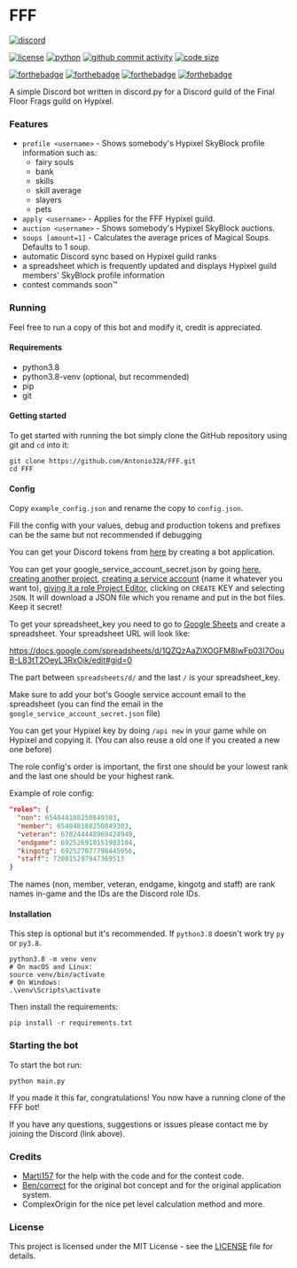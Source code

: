 # FFF
[![discord](https://img.shields.io/discord/654847187305365515?logo=discord&style=for-the-badge)](https://discord.gg/uv7SGvz)

[![license](https://img.shields.io/badge/license-MIT-green?style=for-the-badge)](LICENSE)
[![python](https://img.shields.io/badge/python-v3.8.2-blue?style=for-the-badge)](https://www.python.org/downloads/release/python-382/)
[![github commit activity](https://img.shields.io/github/commit-activity/y/Antonio32A/FFF?style=for-the-badge)](https://github.com/Antonio32A/FFF/commits)
[![code size](https://img.shields.io/github/languages/code-size/Antonio32A/FFF?style=for-the-badge)](https://github.com/Antonio32A/FFF)

[![forthebadge](https://forthebadge.com/images/badges/made-with-python.svg)](https://forthebadge.com)
[![forthebadge](https://forthebadge.com/images/badges/built-with-love.svg)](https://forthebadge.com)
[![forthebadge](https://forthebadge.com/images/badges/uses-badges.svg)](https://forthebadge.com)
[![forthebadge](https://forthebadge.com/images/badges/gluten-free.svg)](https://forthebadge.com)

A simple Discord bot written in discord.py for a Discord guild of the Final Floor Frags guild on Hypixel.


### Features
- `profile <username>` - Shows somebody's Hypixel SkyBlock profile information such as:
    - fairy souls
    - bank
    - skills
    - skill average
    - slayers
    - pets
- `apply <username>` - Applies for the FFF Hypixel guild.
- `auction <username>` - Shows somebody's Hypixel SkyBlock auctions.
- `soups [amount=1]` - Calculates the average prices of Magical Soups. Defaults to 1 soup.
- automatic Discord sync based on Hypixel guild ranks
- a spreadsheet which is frequently updated and displays Hypixel guild members' SkyBlock profile information
- contest commands soon™


### Running
Feel free to run a copy of this bot and modify it, credit is appreciated.


#### Requirements
- python3.8
- python3.8-venv (optional, but recommended)
- pip
- git


#### Getting started
To get started with running the bot simply clone the GitHub repository using git and `cd` into it:
```shell script
git clone https://github.com/Antonio32A/FFF.git
cd FFF
```

#### Config
Copy `example_config.json` and rename the copy to `config.json`.

Fill the config with your values, debug and production tokens and prefixes can be the same but not recommended if debugging

You can get your Discord tokens from [here](https://discordapp.com/developers/applications/) 
by creating a bot application.

You can get your google_service_account_secret.json by going [here](https://console.cloud.google.com/apis/credentials), 
[creating another project](http://antonio32a.tech/dOhR.png), [creating a service account](http://antonio32a.tech/LXcN.png) 
(name it whatever you want to), [giving it a role Project Editor](http://antonio32a.tech/rbbP.png), clicking on 
`CREATE` KEY and selecting `JSON`. It will download a JSON file which you rename and put in the bot files. Keep it secret!

To get your spreadsheet_key you need to go to [Google Sheets](https://docs.google.com/spreadsheets) and create a 
spreadsheet. Your spreadsheet URL will look like:

https://docs.google.com/spreadsheets/d/1QZQzAaZlXOGFM8IwFp03I7OouB-L83tT2OeyL3RxOik/edit#gid=0

The part between `spreadsheets/d/` and the last `/` is your spreadsheet_key.

Make sure to add your bot's Google service account email to the spreadsheet 
(you can find the email in the `google_service_account_secret.json` file)

You can get your Hypixel key by doing `/api new` in your game while on Hypixel and copying it. 
(You can also reuse a old one if you created a new one before)

The role config's order is important, the first one should be your lowest rank and the last one should be your highest rank.

Example of role config:
```json
"roles": {
  "non": 654848188250849303,
  "member": 654848188250849303,
  "veteran": 670244448969424949,
  "endgame": 692526910151983104,
  "kingotg": 692527077798445056,
  "staff": 720015297947369513
}
```

The names (non, member, veteran, endgame, kingotg and staff) are rank names in-game and the IDs are the Discord role IDs.

#### Installation
This step is optional but it's recommended. If `python3.8` doesn't work try `py` or `py3.8`.
```shell script
python3.8 -m venv venv
# On macOS and Linux:
source venv/bin/activate
# On Windows:
.\venv\Scripts\activate
```

Then install the requirements:
```shell script
pip install -r requirements.txt
```

### Starting the bot
To start the bot run:
```shell script
python main.py
```
If you made it this far, congratulations! You now have a running clone of the FFF bot!

If you have any questions, suggestions or issues please contact me by joining the Discord (link above).


### Credits
- [Marti157](https://github.com/marti157) for the help with the code and for the contest code.
- [Ben/correct](https://github.com/Drug) for the original bot concept and for the original application system.
- ComplexOrigin for the nice pet level calculation method and more.


### License
This project is licensed under the MIT License - see the [LICENSE](LICENSE) file for details.